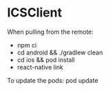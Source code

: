 # ICSClient


When pulling from the remote:

- npm ci
- cd android && ./gradlew clean
- cd ios && pod install
- react-native link

To update the pods: pod update 

